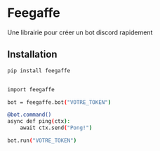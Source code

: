 # Feegaffe

Une librairie pour créer un bot discord rapidement

## Installation

```bash
pip install feegaffe


import feegaffe

bot = feegaffe.bot("VOTRE_TOKEN")

@bot.command()
async def ping(ctx):
    await ctx.send("Pong!")

bot.run("VOTRE_TOKEN")